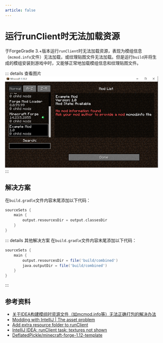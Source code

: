 ```yaml
---
article: false
---
```

# 运行runClient时无法加载资源
于ForgeGradle 3.+版本运行`runClient`时无法加载资源，表现为模组信息（`mcmod.info`文件）无法加载，或纹理贴图文件无法加载。但是运行`build`并将生成的模组安装到游戏中时，又能够正常地加载模组信息和纹理贴图文件。

::: details 查看图片
![](./runclient-without-resources/1.png)
:::

## 解决方案
在`build.gradle`文件内容末尾添加以下代码：
```groovy
sourceSets { 
    main { 
        output.resourcesDir = output.classesDir 
    } 
}
```

::: details 其他解决方案
在`build.gradle`文件内容末尾添加以下代码：
```groovy
sourceSets {
	main {
		output.resourcesDir = file('build/combined')
		java.outputDir = file('build/combined')
	}
}
```
:::

## 参考资料
- [关于IDEA构建模组时资源文件（如mcmod.info等）无法正确打包的解决办法](https://www.mcbbs.net/thread-1173660-1-2.html)
- [Modding with IntelliJ | The asset problem](https://forums.minecraftforge.net/topic/77064-solved-modding-with-intellij-the-asset-problem/)
- [Add extra resource folder to runClient](https://forums.minecraftforge.net/topic/61626-add-extra-resource-folder-to-runclient/)
- [IntelliJ IDEA: runClient task: textures not shown](https://www.reddit.com/r/feedthebeast/comments/e4hfzz/intellij_idea_runclient_task_textures_not_shown/)
- [DeflatedPickle/minecraft-forge-1.12-template](https://github.com/DeflatedPickle/minecraft-forge-1.12-template/blob/main/build.gradle)